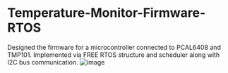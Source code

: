 # Temperature-Monitor-Firmware-RTOS
Designed the firmware for a microcontroller connected to PCAL6408 and TMP101. Implemented via FREE RTOS structure and scheduler along with I2C bus communication.
![image](https://github.com/user-attachments/assets/ae93064e-5ca1-47df-8f70-9522eb06511b)
